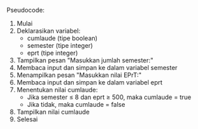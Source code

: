 Pseudocode:

1. Mulai
2. Deklarasikan variabel:
   - cumlaude (tipe boolean)
   - semester (tipe integer)
   - eprt (tipe integer)
3. Tampilkan pesan "Masukkan jumlah semester:"
4. Membaca input dan simpan ke dalam variabel semester
5. Menampilkan pesan "Masukkan nilai EPrT:"
6. Membaca input dan simpan ke dalam variabel eprt
7. Menentukan nilai cumlaude:
   - Jika semester ≤ 8 dan eprt ≥ 500, maka cumlaude = true
   - Jika tidak, maka cumlaude = false
8. Tampilkan nilai cumlaude
9. Selesai
